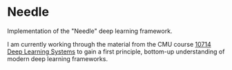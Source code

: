 # Needle
Implementation of the "Needle" deep learning framework. 

I am currently working through the material from the CMU course [10714 Deep Learning Systems](https://dlsyscourse.org/lectures/) to gain a first principle, bottom-up understanding of modern deep learning frameworks.
